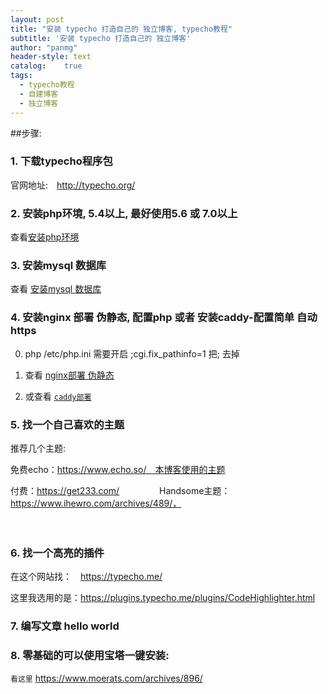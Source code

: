 ```yaml
---
layout: post
title: "安装 typecho 打造自己的 独立博客, typecho教程"
subtitle: '安装 typecho 打造自己的 独立博客'
author: "panmg"
header-style: text
catalog:    true
tags:
  - typecho教程
  - 自建博客
  - 独立博客
---
```



##步骤: 
### 1. 下载typecho程序包

官网地址:　http://typecho.org/

### 2. 安装php环境, 5.4以上, 最好使用5.6 或 7.0以上
查看[安装php环境](https://cocook.cn/2019/10/08/centos-6-7-php/)

### 3. 安装mysql 数据库
查看 [安装mysql 数据库](https://cocook.cn/2019/10/08/centos-6-7-mysql5.6-mysql5.7/)

### 4. 安装nginx 部署 伪静态, 配置php 或者 安装caddy-配置简单 自动https

0. php /etc/php.ini 需要开启 ;cgi.fix_pathinfo=1 把; 去掉

1. 查看   [nginx部署 伪静态](https://cocook.cn/2019/10/08/centos-6-7-nginx/)

2. 或查看 [`caddy部署`](https://cocook.cn/2019/10/08/centos-6-7-caddy/)

### 5. 找一个自己喜欢的主题

推荐几个主题:　

免费echo：https://www.echo.so/　本博客使用的主题

付费：https://get233.com/
　
　　　Handsome主题：https://www.ihewro.com/archives/489/，

　　　
### 6. 找一个高亮的插件

在这个网站找：　https://typecho.me/

这里我选用的是：https://plugins.typecho.me/plugins/CodeHighlighter.html

### 7. 编写文章 hello world 

### 8. 零基础的可以使用宝塔一键安装:
 `看这里` https://www.moerats.com/archives/896/





